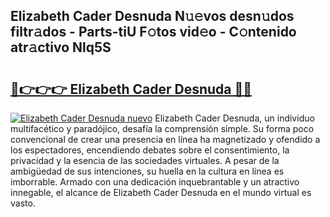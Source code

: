 ## Elizabeth Cader Desnuda N𝚞𝚎vos desn𝚞dos filtr𝚊dos - Parts-tiU F𝚘tos vid𝚎o - C𝚘ntenido atr𝚊ctivo Nlq5S

# <h2><a href="http://mb8tyb.tromn.icu/?c=Elizabeth+Cader+Desnuda">🔗👉👉👉 Elizabeth Cader Desnuda 🔗🔗</a></h2>

[![Elizabeth Cader Desnuda nuevo](https://i.imgur.com/pEAQMta.gif)](http://mb8tyb.tromn.icu/?c=Elizabeth+Cader+Desnuda)
Elizabeth Cader Desnuda, un individuo multifacético y paradójico, desafía la comprensión simple. Su forma poco convencional de crear una presencia en línea ha magnetizado y ofendido a los espectadores, encendiendo debates sobre el consentimiento, la privacidad y la esencia de las sociedades virtuales. A pesar de la ambigüedad de sus intenciones, su huella en la cultura en línea es imborrable. Armado con una dedicación inquebrantable y un atractivo innegable, el alcance de Elizabeth Cader Desnuda en el mundo virtual es vasto.
